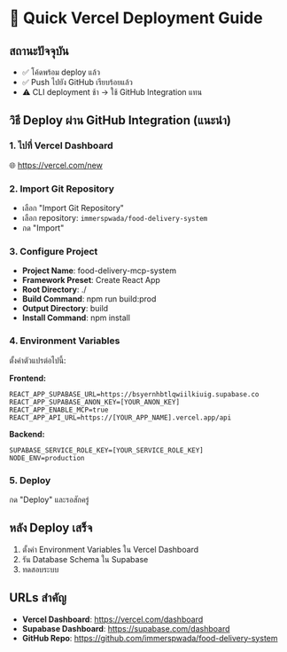 # 🚀 Quick Vercel Deployment Guide

## สถานะปัจจุบัน
- ✅ โค้ดพร้อม deploy แล้ว
- ✅ Push ไปยัง GitHub เรียบร้อยแล้ว
- ⚠️ CLI deployment ช้า → ใช้ GitHub Integration แทน

## วิธี Deploy ผ่าน GitHub Integration (แนะนำ)

### 1. ไปที่ Vercel Dashboard
🌐 https://vercel.com/new

### 2. Import Git Repository
- เลือก "Import Git Repository"
- เลือก repository: `immerspwada/food-delivery-system`
- กด "Import"

### 3. Configure Project
- **Project Name**: food-delivery-mcp-system
- **Framework Preset**: Create React App
- **Root Directory**: ./
- **Build Command**: npm run build:prod
- **Output Directory**: build
- **Install Command**: npm install

### 4. Environment Variables
ตั้งค่าตัวแปรต่อไปนี้:

**Frontend:**
```
REACT_APP_SUPABASE_URL=https://bsyernhbtlqwiilkiuig.supabase.co
REACT_APP_SUPABASE_ANON_KEY=[YOUR_ANON_KEY]
REACT_APP_ENABLE_MCP=true
REACT_APP_API_URL=https://[YOUR_APP_NAME].vercel.app/api
```

**Backend:**
```
SUPABASE_SERVICE_ROLE_KEY=[YOUR_SERVICE_ROLE_KEY]
NODE_ENV=production
```

### 5. Deploy
กด "Deploy" และรอสักครู่

## หลัง Deploy เสร็จ
1. ตั้งค่า Environment Variables ใน Vercel Dashboard
2. รัน Database Schema ใน Supabase
3. ทดสอบระบบ

## URLs สำคัญ
- **Vercel Dashboard**: https://vercel.com/dashboard
- **Supabase Dashboard**: https://supabase.com/dashboard
- **GitHub Repo**: https://github.com/immerspwada/food-delivery-system

